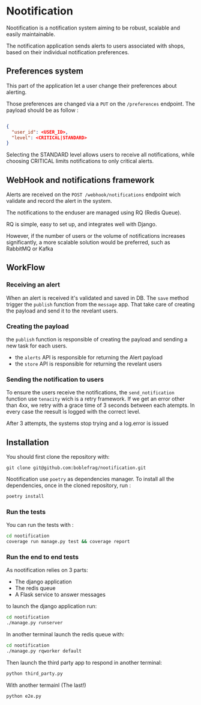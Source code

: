 # Nootification

Nootification is a notification system aiming to be robust, scalable
and easily maintainable.

The notification application sends alerts to users associated with
shops, based on their individual notification preferences.

## Preferences system

This part of the application let a user change their preferences about
alerting.

Those preferences are changed via a `PUT` on the `/preferences`
endpoint. The payload should be as follow :

```json

{
  "user_id": <USER_ID>,
  "level": <CRITICAL|STANDARD>
}

```

Selecting the STANDARD level allows users to receive all
notifications, while choosing CRITICAL limits notifications to only
critical alerts.

## WebHook and notifications framework

Alerts are received on the `POST /webhook/notifications` endpoint wich
validate and record the alert in the system.

The notifications to the enduser are managed using RQ (Redis Queue).

RQ is simple, easy to set up, and integrates well with Django.

However, if the number of users or the volume of notifications increases significantly,
a more scalable solution would be preferred, such as RabbitMQ or Kafka

## WorkFlow

### Receiving an alert

When an alert is received it's validated and saved in DB. The `save`
method trigger the `publish` function from the `message` app. That
take care of creating the payload and send it to the revelant users.

### Creating the payload

the `publish` function is responsible of creating the payload and
sending a new task for each users.

- the `alerts` API is responsible for returning the Alert payload
- the `store` API is responsible for returning the revelant users

### Sending the notification to users

To ensure the users receive the notifications, the `send_notification`
function use `tenacity` wich is a retry framework. If we get an error
other than 4xx, we retry with a grace time of 3 seconds between each
atempts. In every case the reesult is logged with the correct level.

After 3 attempts, the systems stop trying and a log.error is issued


## Installation

You should first clone the repository with:

```
git clone git@github.com:boblefrag/nootification.git
```

Nootification use `poetry` as dependencies manager. To install all the
dependencies, once in the cloned repository,  run :

```bash
poetry install
```

### Run the tests

You can run the tests with :

```bash
cd nootification
coverage run manage.py test && coverage report
```

### Run the end to end tests

As nootification relies on 3 parts:

- The django application
- The redis queue
- A Flask service to answer messages

to launch the django application run:

```bash
cd nootification
./manage.py runserver
```

In another terminal launch the redis queue with:

```bash
cd nootification
./manage.py rqworker default
```

Then launch the third party app to respond in another terminal:

```bash
python third_party.py
```

With another termainl (The last!)

```bash
python e2e.py
```

